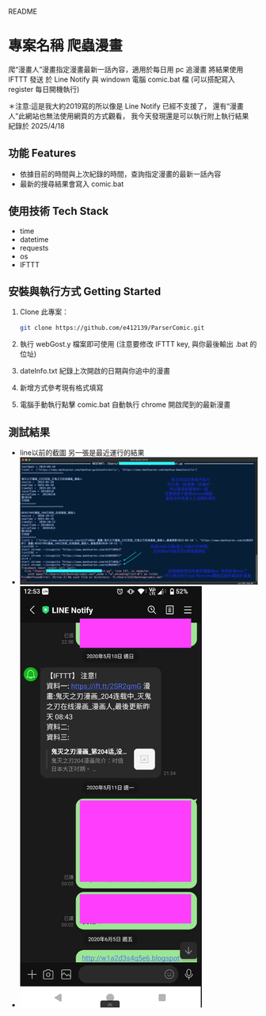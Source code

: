 README 

# 專案名稱 爬蟲漫畫

爬“漫畫人”漫畫指定漫畫最新一話內容，適用於每日用 pc 追漫畫
將結果使用 IFTTT 發送 於 Line Notify
與 windown 電腦 comic.bat 檔
(可以搭配寫入 register 每日開機執行)

＊注意:這是我大約2019寫的所以像是 Line Notify 已經不支援了，
      還有“漫畫人”此網站也無法使用網頁的方式觀看，
      我今天發現還是可以執行附上執行結果 紀錄於 2025/4/18

## 功能 Features

- 依據目前的時間與上次紀錄的時間，查詢指定漫畫的最新一話內容
- 最新的搜尋結果會寫入 comic.bat

## 使用技術 Tech Stack
- time
- datetime
- requests
- os
- IFTTT

## 安裝與執行方式 Getting Started

1. Clone 此專案：
    ```bash
    git clone https://github.com/e412139/ParserComic.git
    ```
2. 執行 webGost.y 檔案即可使用 (注意要修改 IFTTT key, 與你最後輸出 .bat 的位址)

3. dateInfo.txt 紀錄上次開啟的日期與你追中的漫畫

4. 新增方式參考現有格式填寫
   
5. 電腦手動執行點擊 comic.bat 自動執行 chrome 開啟爬到的最新漫畫

## 測試結果 
- line以前的截圖 另一張是最近運行的結果
- ![output](output.png)
- ![綠line](line.png)
   
